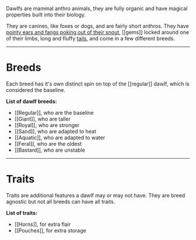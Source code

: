 Dawlfs are mammal anthro animals, they are fully organic and have magical properties built into their biology.

They are canines, like foxes or dogs, and are fairly short anthros.
They have [pointy ears and fangs poking out of their snout](Head), [[gems]] locked around one of their limbs, long and fluffy [tails](Tail), and come in a few different breeds.

---
# Breeds
Each breed has it's own distinct spin on top of the [[regular]] dawlf, which is considered the baseline.

**List of dawlf breeds:**
- [[Regular]], who are the baseline
- [[Giant]], who are taller
- [[Royal]], who are stronger
- [[Sand]], who are adapted to heat
- [[Aquatic]], who are adapted to water
- [[Feral]], who are the oldest
- [[Bastard]], who are unstable

---
# Traits
Traits are additional features a dawlf may or may not have. They are breed agnostic but not all breeds can have all traits.

**List of traits:**
- [[Horns]], for extra flair
- [[Pouches]], for extra storage
